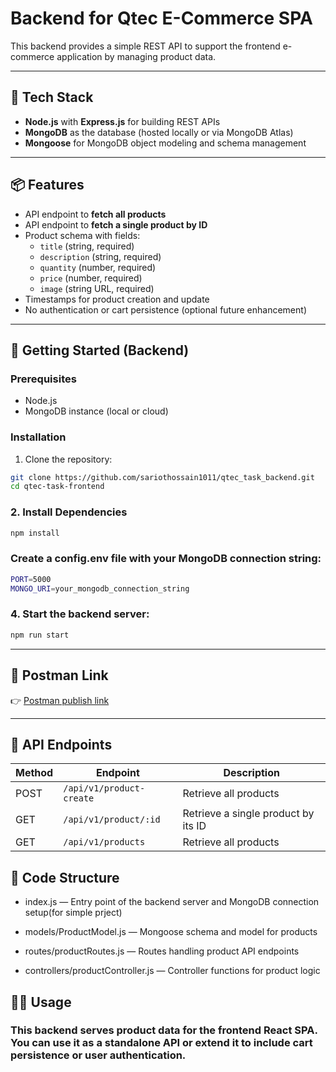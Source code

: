 # Backend for Qtec E-Commerce SPA

This backend provides a simple REST API to support the frontend e-commerce application by managing product data.

---

## 🧰 Tech Stack

- **Node.js** with **Express.js** for building REST APIs  
- **MongoDB** as the database (hosted locally or via MongoDB Atlas)  
- **Mongoose** for MongoDB object modeling and schema management

---

## 📦 Features

- API endpoint to **fetch all products**  
- API endpoint to **fetch a single product by ID**  
- Product schema with fields:  
  - `title` (string, required)  
  - `description` (string, required)  
  - `quantity` (number, required)  
  - `price` (number, required)  
  - `image` (string URL, required)  
- Timestamps for product creation and update  
- No authentication or cart persistence (optional future enhancement)

---

## 🚀 Getting Started (Backend)

### Prerequisites

- Node.js   
- MongoDB instance (local or cloud)

### Installation

1. Clone the repository:

```bash
git clone https://github.com/sariothossain1011/qtec_task_backend.git
cd qtec-task-frontend
```
### 2. Install Dependencies

```bash
npm install
```
### Create a config.env file with your MongoDB connection string:

```bash
PORT=5000
MONGO_URI=your_mongodb_connection_string
```
### 4. Start the backend server:

```bash
npm run start
```
---

## 🔗 Postman Link

👉 [Postman publish link](https://documenter.getpostman.com/view/30850571/2sB34cqPJr)  

---

## 📄 API Endpoints

| Method | Endpoint                     | Description                         |
| ------ | ---------------------------- | ----------------------------------- |
| POST   | `/api/v1/product-create`     | Retrieve all products               |
| GET    | `/api/v1/product/:id`        | Retrieve a single product by its ID |
| GET    | `/api/v1/products`           | Retrieve all products               |



## 🔧 Code Structure
- index.js — Entry point of the backend server and MongoDB connection setup(for simple prject)

- models/ProductModel.js — Mongoose schema and model for products

- routes/productRoutes.js — Routes handling product API endpoints

- controllers/productController.js — Controller functions for product logic

## 👩‍💻 Usage
### This backend serves product data for the frontend React SPA. You can use it as a standalone API or extend it to include cart persistence or user authentication.

